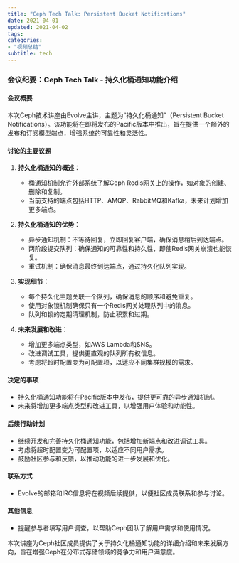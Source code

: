 ```yaml
---
title: "Ceph Tech Talk: Persistent Bucket Notifications"
date: 2021-04-01
updated: 2021-04-02
tags:
categories:
- "视频总结"
subtitle: tech
---
```



### 会议纪要：Ceph Tech Talk - 持久化桶通知功能介绍

#### 会议概要
本次Ceph技术讲座由Evolve主讲，主题为“持久化桶通知”（Persistent Bucket Notifications）。该功能将在即将发布的Pacific版本中推出，旨在提供一个额外的发布和订阅模型端点，增强系统的可靠性和灵活性。

#### 讨论的主要议题
1. **持久化桶通知的概述**：
   - 桶通知机制允许外部系统了解Ceph Redis网关上的操作，如对象的创建、删除和复制。
   - 当前支持的端点包括HTTP、AMQP、RabbitMQ和Kafka，未来计划增加更多端点。

2. **持久化桶通知的优势**：
   - 异步通知机制：不等待回复，立即回复客户端，确保消息稍后到达端点。
   - 两阶段提交队列：确保通知的可靠性和持久性，即使Redis网关崩溃也能恢复。
   - 重试机制：确保消息最终到达端点，通过持久化队列实现。

3. **实现细节**：
   - 每个持久化主题关联一个队列，确保消息的顺序和避免重复。
   - 使用对象锁机制确保只有一个Redis网关处理队列中的消息。
   - 队列和锁的定期清理机制，防止积累和过期。

4. **未来发展和改进**：
   - 增加更多端点类型，如AWS Lambda和SNS。
   - 改进调试工具，提供更直观的队列所有权信息。
   - 考虑将超时配置变为可配置项，以适应不同集群规模的需求。

#### 决定的事项
- 持久化桶通知功能将在Pacific版本中发布，提供更可靠的异步通知机制。
- 未来将增加更多端点类型和改进工具，以增强用户体验和功能性。

#### 后续行动计划
- 继续开发和完善持久化桶通知功能，包括增加新端点和改进调试工具。
- 考虑将超时配置变为可配置项，以适应不同用户需求。
- 鼓励社区参与和反馈，以推动功能的进一步发展和优化。

#### 联系方式
- Evolve的邮箱和IRC信息将在视频后续提供，以便社区成员联系和参与讨论。

#### 其他信息
- 提醒参与者填写用户调查，以帮助Ceph团队了解用户需求和使用情况。

本次讲座为Ceph社区成员提供了关于持久化桶通知功能的详细介绍和未来发展方向，旨在增强Ceph在分布式存储领域的竞争力和用户满意度。